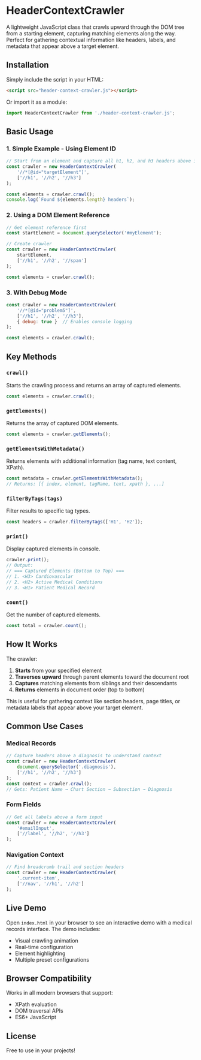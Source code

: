 # HeaderContextCrawler

A lightweight JavaScript class that crawls upward through the DOM tree from a starting element, capturing matching elements along the way. Perfect for gathering contextual information like headers, labels, and metadata that appear above a target element.

## Installation

Simply include the script in your HTML:

```html
<script src="header-context-crawler.js"></script>
```

Or import it as a module:

```javascript
import HeaderContextCrawler from './header-context-crawler.js';
```

## Basic Usage

### 1. Simple Example - Using Element ID

```javascript
// Start from an element and capture all h1, h2, and h3 headers above it
const crawler = new HeaderContextCrawler(
    '//*[@id="targetElement"]',
    ['//h1', '//h2', '//h3']
);

const elements = crawler.crawl();
console.log(`Found ${elements.length} headers`);
```

### 2. Using a DOM Element Reference

```javascript
// Get element reference first
const startElement = document.querySelector('#myElement');

// Create crawler
const crawler = new HeaderContextCrawler(
    startElement,
    ['//h1', '//h2', '//span']
);

const elements = crawler.crawl();
```

### 3. With Debug Mode

```javascript
const crawler = new HeaderContextCrawler(
    '//*[@id="problem5"]',
    ['//h1', '//h2', '//h3'],
    { debug: true }  // Enables console logging
);

const elements = crawler.crawl();
```

## Key Methods

### `crawl()`
Starts the crawling process and returns an array of captured elements.

```javascript
const elements = crawler.crawl();
```

### `getElements()`
Returns the array of captured DOM elements.

```javascript
const elements = crawler.getElements();
```

### `getElementsWithMetadata()`
Returns elements with additional information (tag name, text content, XPath).

```javascript
const metadata = crawler.getElementsWithMetadata();
// Returns: [{ index, element, tagName, text, xpath }, ...]
```

### `filterByTags(tags)`
Filter results to specific tag types.

```javascript
const headers = crawler.filterByTags(['H1', 'H2']);
```

### `print()`
Display captured elements in console.

```javascript
crawler.print();
// Output:
// === Captured Elements (Bottom to Top) ===
// 1. <H3> Cardiovascular
// 2. <H2> Active Medical Conditions
// 3. <H1> Patient Medical Record
```

### `count()`
Get the number of captured elements.

```javascript
const total = crawler.count();
```

## How It Works

The crawler:

1. **Starts** from your specified element
2. **Traverses upward** through parent elements toward the document root
3. **Captures** matching elements from siblings and their descendants
4. **Returns** elements in document order (top to bottom)

This is useful for gathering context like section headers, page titles, or metadata labels that appear above your target element.

## Common Use Cases

### Medical Records
```javascript
// Capture headers above a diagnosis to understand context
const crawler = new HeaderContextCrawler(
    document.querySelector('.diagnosis'),
    ['//h1', '//h2', '//h3']
);
const context = crawler.crawl();
// Gets: Patient Name → Chart Section → Subsection → Diagnosis
```

### Form Fields
```javascript
// Get all labels above a form input
const crawler = new HeaderContextCrawler(
    '#emailInput',
    ['//label', '//h2', '//h3']
);
```

### Navigation Context
```javascript
// Find breadcrumb trail and section headers
const crawler = new HeaderContextCrawler(
    '.current-item',
    ['//nav', '//h1', '//h2']
);
```

## Live Demo

Open `index.html` in your browser to see an interactive demo with a medical records interface. The demo includes:

- Visual crawling animation
- Real-time configuration
- Element highlighting
- Multiple preset configurations

## Browser Compatibility

Works in all modern browsers that support:
- XPath evaluation
- DOM traversal APIs
- ES6+ JavaScript

## License

Free to use in your projects!